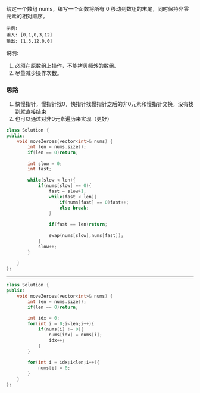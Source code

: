 给定一个数组 nums，编写一个函数将所有 0 移动到数组的末尾，同时保持非零元素的相对顺序。

```
示例:
输入: [0,1,0,3,12]
输出: [1,3,12,0,0]
```
说明:

1. 必须在原数组上操作，不能拷贝额外的数组。
2. 尽量减少操作次数。

### 思路

1. 快慢指针，慢指针找0，快指针找慢指针之后的非0元素和慢指针交换，没有找到就直接结束
2. 也可以通过对非0元素遍历来实现（更好）

```CPP
class Solution {
public:
    void moveZeroes(vector<int>& nums) {
        int len = nums.size();
        if(len == 0)return;
       
        int slow = 0;
        int fast;
        
        while(slow < len){
            if(nums[slow] == 0){
                fast = slow+1;
                while(fast < len){
                    if(nums[fast] == 0)fast++;
                    else break;
                }
                
                if(fast == len)return;
                
                swap(nums[slow],nums[fast]);
            }
            slow++;
        }
        
    }
};
```

-----------------------
```CPP
class Solution {
public:
    void moveZeroes(vector<int>& nums) {
        int len = nums.size();
        if(len == 0)return;
       
        int idx = 0;
        for(int i = 0;i<len;i++){
            if(nums[i] != 0){
                nums[idx] = nums[i];
                idx++;
            }
        }
        
        for(int i = idx;i<len;i++){
            nums[i] = 0;
        }
    }
};
```